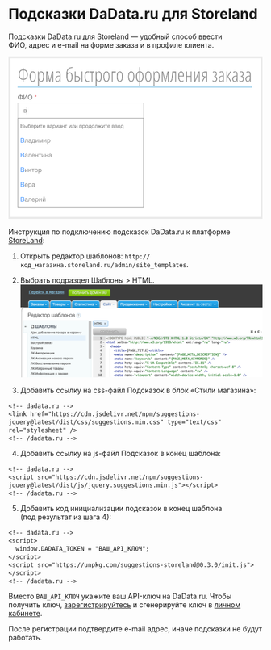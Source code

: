 # Подсказки DaData.ru для Storeland

Подсказки DaData.ru для Storeland — удобный способ ввести ФИО, адрес и e-mail на форме заказа и в профиле клиента.

<img src="screenshots/result.png" width="600">

Инструкция по подключению подсказок DaData.ru к платформе [StoreLand](http://storeland.ru/):

1. Открыть редактор шаблонов: `http://код_магазина.storeland.ru/admin/site_templates`.

2. Выбрать подраздел Шаблоны > HTML.
![image](screenshots/2point.png)

3. Добавить ссылку на css-файл Подсказок в блок «Стили магазина»:
```
<!-- dadata.ru -->
<link href="https://cdn.jsdelivr.net/npm/suggestions-jquery@latest/dist/css/suggestions.min.css" type="text/css" rel="stylesheet" />
<!-- /dadata.ru -->
```

4. Добавить ссылку на js-файл Подсказок в конец шаблона:
```
<!-- dadata.ru -->
<script src="https://cdn.jsdelivr.net/npm/suggestions-jquery@latest/dist/js/jquery.suggestions.min.js"></script>
<!-- /dadata.ru -->
```

5. Добавить код инициализации подсказок в конец шаблона (под результат из шага 4):
```
<!-- dadata.ru -->
<script>
  window.DADATA_TOKEN = "ВАШ_API_КЛЮЧ";
</script>
<script src="https://unpkg.com/suggestions-storeland@0.3.0/init.js"></script>
<!-- /dadata.ru -->
```

Вместо `ВАШ_API_КЛЮЧ` укажите ваш API-ключ на DaData.ru. Чтобы получить ключ,  [зарегистрируйтесь](https://dadata.ru/#registration_popup) и сгенерируйте ключ в [личном кабинете](https://dadata.ru/profile/#info).

После регистрации подтвердите e-mail адрес, иначе подсказки не будут работать.
